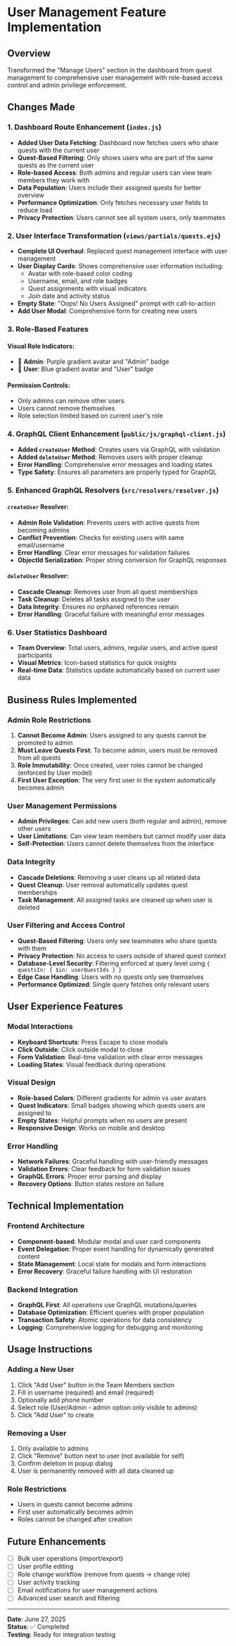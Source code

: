 # User Management Feature Implementation

## Overview
Transformed the "Manage Users" section in the dashboard from quest management to comprehensive user management with role-based access control and admin privilege enforcement.

## Changes Made

### 1. Dashboard Route Enhancement (`index.js`)
- **Added User Data Fetching**: Dashboard now fetches users who share quests with the current user
- **Quest-Based Filtering**: Only shows users who are part of the same quests as the current user
- **Role-based Access**: Both admins and regular users can view team members they work with
- **Data Population**: Users include their assigned quests for better overview
- **Performance Optimization**: Only fetches necessary user fields to reduce load
- **Privacy Protection**: Users cannot see all system users, only teammates

### 2. User Interface Transformation (`views/partials/quests.ejs`)
- **Complete UI Overhaul**: Replaced quest management interface with user management
- **User Display Cards**: Shows comprehensive user information including:
  - Avatar with role-based color coding
  - Username, email, and role badges
  - Quest assignments with visual indicators
  - Join date and activity status
- **Empty State**: "Oops! No Users Assigned" prompt with call-to-action
- **Add User Modal**: Comprehensive form for creating new users

### 3. Role-Based Features
#### **Visual Role Indicators**:
- 👑 **Admin**: Purple gradient avatar and "Admin" badge
- 👤 **User**: Blue gradient avatar and "User" badge

#### **Permission Controls**:
- Only admins can remove other users
- Users cannot remove themselves
- Role selection limited based on current user's role

### 4. GraphQL Client Enhancement (`public/js/graphql-client.js`)
- **Added `createUser` Method**: Creates users via GraphQL with validation
- **Added `deleteUser` Method**: Removes users with proper cleanup
- **Error Handling**: Comprehensive error messages and loading states
- **Type Safety**: Ensures all parameters are properly typed for GraphQL

### 5. Enhanced GraphQL Resolvers (`src/resolvers/resolver.js`)
#### **`createUser` Resolver**:
- **Admin Role Validation**: Prevents users with active quests from becoming admins
- **Conflict Prevention**: Checks for existing users with same email/username
- **Error Handling**: Clear error messages for validation failures
- **ObjectId Serialization**: Proper string conversion for GraphQL responses

#### **`deleteUser` Resolver**:
- **Cascade Cleanup**: Removes user from all quest memberships
- **Task Cleanup**: Deletes all tasks assigned to the user
- **Data Integrity**: Ensures no orphaned references remain
- **Error Handling**: Graceful failure with meaningful error messages

### 6. User Statistics Dashboard
- **Team Overview**: Total users, admins, regular users, and active quest participants
- **Visual Metrics**: Icon-based statistics for quick insights
- **Real-time Data**: Statistics update automatically based on current user data

## Business Rules Implemented

### Admin Role Restrictions
1. **Cannot Become Admin**: Users assigned to any quests cannot be promoted to admin
2. **Must Leave Quests First**: To become admin, users must be removed from all quests
3. **Role Immutability**: Once created, user roles cannot be changed (enforced by User model)
4. **First User Exception**: The very first user in the system automatically becomes admin

### User Management Permissions
- **Admin Privileges**: Can add new users (both regular and admin), remove other users
- **User Limitations**: Can view team members but cannot modify user data
- **Self-Protection**: Users cannot delete themselves from the interface

### Data Integrity
- **Cascade Deletions**: Removing a user cleans up all related data
- **Quest Cleanup**: User removal automatically updates quest memberships
- **Task Management**: All assigned tasks are cleaned up when user is deleted

### User Filtering and Access Control
- **Quest-Based Filtering**: Users only see teammates who share quests with them
- **Privacy Protection**: No access to users outside of shared quest context
- **Database-Level Security**: Filtering enforced at query level using `{ questsIn: { $in: userQuestIds } }`
- **Edge Case Handling**: Users with no quests only see themselves
- **Performance Optimized**: Single query fetches only relevant users

## User Experience Features

### Modal Interactions
- **Keyboard Shortcuts**: Press Escape to close modals
- **Click Outside**: Click outside modal to close
- **Form Validation**: Real-time validation with clear error messages
- **Loading States**: Visual feedback during operations

### Visual Design
- **Role-based Colors**: Different gradients for admin vs user avatars
- **Quest Indicators**: Small badges showing which quests users are assigned to
- **Empty States**: Helpful prompts when no users are present
- **Responsive Design**: Works on mobile and desktop

### Error Handling
- **Network Failures**: Graceful handling with user-friendly messages
- **Validation Errors**: Clear feedback for form validation issues
- **GraphQL Errors**: Proper error parsing and display
- **Recovery Options**: Button states restore on failure

## Technical Implementation

### Frontend Architecture
- **Component-based**: Modular modal and user card components
- **Event Delegation**: Proper event handling for dynamically generated content
- **State Management**: Local state for modals and form interactions
- **Error Recovery**: Graceful failure handling with UI restoration

### Backend Integration
- **GraphQL First**: All operations use GraphQL mutations/queries
- **Database Optimization**: Efficient queries with proper population
- **Transaction Safety**: Atomic operations for data consistency
- **Logging**: Comprehensive logging for debugging and monitoring

## Usage Instructions

### Adding a New User
1. Click "Add User" button in the Team Members section
2. Fill in username (required) and email (required)
3. Optionally add phone number
4. Select role (User/Admin - admin option only visible to admins)
5. Click "Add User" to create

### Removing a User
1. Only available to admins
2. Click "Remove" button next to user (not available for self)
3. Confirm deletion in popup dialog
4. User is permanently removed with all data cleaned up

### Role Restrictions
- Users in quests cannot become admins
- First user automatically becomes admin
- Roles cannot be changed after creation

## Future Enhancements
- [ ] Bulk user operations (import/export)
- [ ] User profile editing
- [ ] Role change workflow (remove from quests → change role)
- [ ] User activity tracking
- [ ] Email notifications for user management actions
- [ ] Advanced user search and filtering

---

**Date**: June 27, 2025  
**Status**: ✅ Completed  
**Testing**: Ready for integration testing
